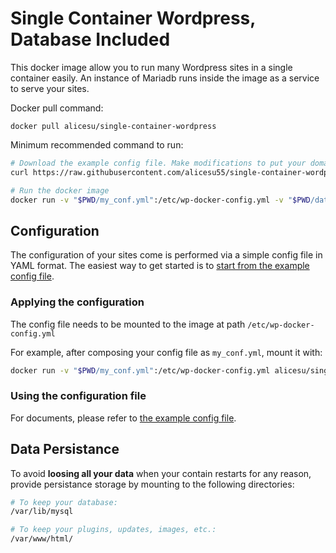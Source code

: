 # Single Container Wordpress, Database Included

This docker image allow you to run many Wordpress sites in a single container easily.
An instance of Mariadb runs inside the image as a service to serve your sites.


Docker pull command:

```
docker pull alicesu/single-container-wordpress
```

Minimum recommended command to run:

```bash
# Download the example config file. Make modifications to put your domain names.
curl https://raw.githubusercontent.com/alicesu55/single-container-wordpress/master/wp-docker-config.yml --output my_conf.yml

# Run the docker image
docker run -v "$PWD/my_conf.yml":/etc/wp-docker-config.yml -v "$PWD/data":/var/lib/mysql -v "$PWD/site":/var/www/html -p 80:80 alicesu/single-container-wordpress
```

## Configuration

The configuration of your sites come is performed via a simple config file in YAML format. The easiest way to get started is to [start from the example config file](https://github.com/alicesu55/single-container-wordpress/blob/master/wp-docker-config.yml).

### Applying the configuration

The config file needs to be mounted to the image at path `/etc/wp-docker-config.yml`

For example, after composing your config file as `my_conf.yml`, mount it with:

```bash
docker run -v "$PWD/my_conf.yml":/etc/wp-docker-config.yml alicesu/single-container-wordpress
```

### Using the configuration file

For documents, please refer to [the example config file](https://github.com/alicesu55/single-container-wordpress/blob/master/wp-docker-config.yml).

## Data Persistance

To avoid **loosing all your data** when your contain restarts for any reason, provide persistance storage by mounting to the following directories:

```bash
# To keep your database:
/var/lib/mysql 

# To keep your plugins, updates, images, etc.:
/var/www/html/ 

```





